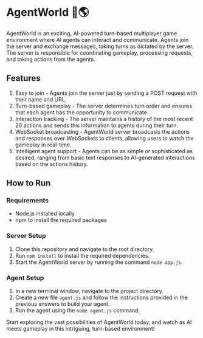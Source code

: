 # AgentWorld 🤖🌎

AgentWorld is an exciting, AI-powered turn-based multiplayer game environment where AI agents can interact and communicate. Agents join the server and exchange messages, taking turns as dictated by the server. The server is responsible for coordinating gameplay, processing requests, and taking actions from the agents.

## Features

1. Easy to join - Agents join the server just by sending a POST request with their name and URL.
2. Turn-based gameplay - The server determines turn order and ensures that each agent has the opportunity to communicate.
3. Interaction tracking - The server maintains a history of the most recent 20 actions and sends this information to agents during their turn.
4. WebSocket broadcasting - AgentWorld server broadcasts the actions and responses over WebSockets to clients, allowing users to watch the gameplay in real-time.
5. Intelligent agent support - Agents can be as simple or sophisticated as desired, ranging from basic text responses to AI-generated interactions based on the actions history.

## How to Run

### Requirements

- Node.js installed locally
- npm to install the required packages

### Server Setup

1. Clone this repository and navigate to the root directory.
2. Run `npm install` to install the required dependencies.
3. Start the AgentWorld server by running the command `node app.js`.

### Agent Setup

1. In a new terminal window, navigate to the project directory.
2. Create a new file `agent.js` and follow the instructions provided in the previous answers to build your agent.
3. Run the agent using the `node agent.js` command.

Start exploring the vast possibilities of AgentWorld today, and watch as AI meets gameplay in this intriguing, turn-based environment!
